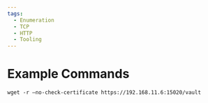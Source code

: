 ```yaml
---
tags:
  - Enumeration
  - TCP
  - HTTP
  - Tooling
---
```


# Example Commands 

```
wget -r –no-check-certificate https://192.168.11.6:15020/vault
```